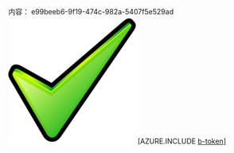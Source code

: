 内容： e99beeb6-9f19-474c-982a-5407f5e529ad![图像](7276f574-ffea-4075-ae73-f4c3b3a6121f.png)
[AZURE.INCLUDE [b-token](5c2f3c58-94fb-4b7a-9c4d-3bb067e3a4a6.md)]

